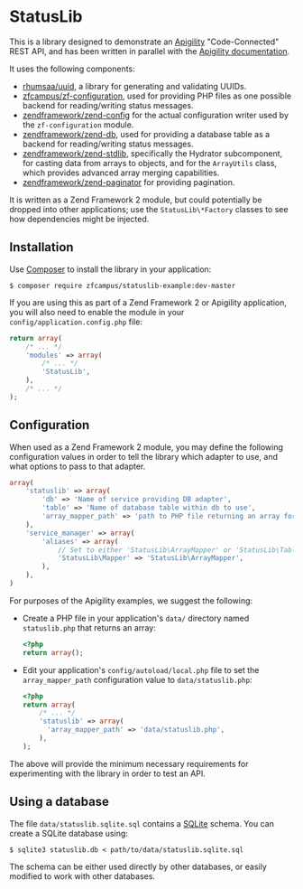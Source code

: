 StatusLib
=========

This is a library designed to demonstrate an [Apigility](http://apigility.org/) "Code-Connected"
REST API, and has been written in parallel with the [Apigility documentation](https://github.com/zfcampus/apigility-documentation).

It uses the following components:

- [rhumsaa/uuid](https://github.com/ramsey/uuid), a library for generating and validating UUIDs.
- [zfcampus/zf-configuration](https://github.com/zfcampus/zf-configuration), used for providing PHP
  files as one possible backend for reading/writing status messages.
- [zendframework/zend-config](https://framework.zend.com/) for the actual configuration writer used
  by the `zf-configuration` module.
- [zendframework/zend-db](https://framework.zend.com/), used for providing a database table as a
  backend for reading/writing status messages.
- [zendframework/zend-stdlib](https://framework.zend.com/), specifically the Hydrator subcomponent,
  for casting data from arrays to objects, and for the `ArrayUtils` class, which provides advanced
  array merging capabilities.
- [zendframework/zend-paginator](https://framework.zend.com/) for providing pagination.

It is written as a Zend Framework 2 module, but could potentially be dropped into other
applications; use the `StatusLib\*Factory` classes to see how dependencies might be injected.

Installation
------------

Use [Composer](https://getcomposer.org/) to install the library in your application:

```console
$ composer require zfcampus/statuslib-example:dev-master
```

If you are using this as part of a Zend Framework 2 or Apigility application, you will also need to
enable the module in your `config/application.config.php` file:

```php
return array(
    /* ... */
    'modules' => array(
        /* ... */
        'StatusLib',
    ),
    /* ... */
);
```

Configuration
-------------

When used as a Zend Framework 2 module, you may define the following configuration values in order
to tell the library which adapter to use, and what options to pass to that adapter.

```php
array(
    'statuslib' => array(
        'db' => 'Name of service providing DB adapter',
        'table' => 'Name of database table within db to use',
        'array_mapper_path' => 'path to PHP file returning an array for use with ArrayMapper',
    ),
    'service_manager' => array(
        'aliases' => array(
            // Set to either 'StatusLib\ArrayMapper' or 'StatusLib\TableGatewayMapper'
            'StatusLib\Mapper' => 'StatusLib\ArrayMapper',
        ),
    ),
)
```

For purposes of the Apigility examples, we suggest the following:

- Create a PHP file in your application's `data/` directory named `statuslib.php` that returns an
  array:

  ```php
  <?php
  return array();
  ```

- Edit your application's `config/autoload/local.php` file to set the `array_mapper_path`
  configuration value to `data/statuslib.php`:

  ```php
  <?php
  return array(
      /* ... */
      'statuslib' => array(
        'array_mapper_path' => 'data/statuslib.php',
      ),
  );
  ```

The above will provide the minimum necessary requirements for experimenting with the library in
order to test an API.

Using a database
----------------

The file `data/statuslib.sqlite.sql` contains a [SQLite](https://www.sqlite.org/) schema. You can
create a SQLite database using:

```console
$ sqlite3 statuslib.db < path/to/data/statuslib.sqlite.sql
```

The schema can be either used directly by other databases, or easily modified to work with other
databases.
